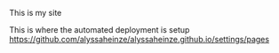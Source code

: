 This is my site

This is where the automated deployment is setup
https://github.com/alyssaheinze/alyssaheinze.github.io/settings/pages

